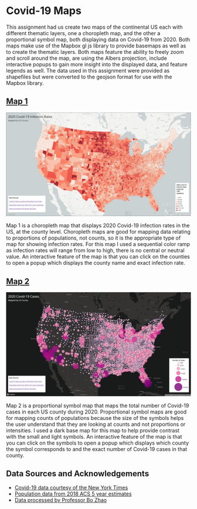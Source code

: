 # Covid-19 Maps

This assignment had us create two maps of the continental US each with different thematic layers, one a choropleth map, and the other a proportional symbol map, both displaying data on Covid-19 from 2020. Both maps make use of the Mapbox gl js library to provide basemaps as well as to create the thematic layers. Both maps feature the ability to freely zoom and scroll around the map, are using the Albers projection, include interactive popups to gain more insight into the displayed data, and feature legends as well. The data used in this assignment were provided as shapefiles but were converted to the geojson format for use with the Mapbox library. 

## [Map 1](https://ehl7.github.io/Covid_Maps/map1.html)

![2020 Covid-19 US County infection rates choropleth map](img/map1.png)

Map 1 is a choropleth map that displays 2020 Covid-19 infection rates in the US, at the county level. Choropleth maps are good for mapping data relating to proportions of populations, not counts, so it is the appropriate type of map for showing infection rates. For this map I used a sequential color ramp as infection rates will range from low to high, there is no central or neutral value. An interactive feature of the map is that you can click on the counties to open a popup which displays the county name and exact infection rate.

## [Map 2](https://ehl7.github.io/Covid_Maps/map2.html)

![2020 Covid-19 US County case numbers proportional symbol map](img/map2.png)

Map 2 is a proportional symbol map that maps the total number of Covid-19 cases in each US county during 2020. Proportional symbol maps are good for mapping counts of populations because the size of the symbols helps the user understand that they are looking at counts and not proportions or intensities. I used a dark base map for this map to help provide contrast with the small and light symbols. An interactive feature of the map is that you can click on the symbols to open a popup which displays which county the symbol corresponds to and the exact number of Covid-19 cases in that county.

## Data Sources and Acknowledgements

- [Covid-19 data courtesy of the New York Times](https://github.com/nytimes/covid-19-data/blob/43d32dde2f87bd4dafbb7d23f5d9e878124018b8/live/us-counties.csv)
- [Population data from 2018 ACS 5 year estimates](https://data.census.gov/table/ACSDP5Y2018.DP05?g=0100000US$050000&d=ACS%205-Year%20Estimates%20Data%20Profiles&hidePreview=true)
- [Data processed by Professor Bo Zhao](https://github.com/jakobzhao)